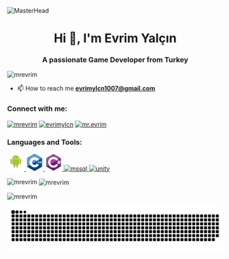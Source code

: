 ![MasterHead](https://learn.microsoft.com/en-us/windows/mixed-reality/develop/images/unity_logo_banner.png)
<h1 align="center">Hi 👋, I'm Evrim Yalçın</h1>
<h3 align="center">A passionate Game Developer from Turkey</h3>

<p align="left"> <img src="https://komarev.com/ghpvc/?username=mrevrim&label=Profile%20views&color=0e75b6&style=flat" alt="mrevrim" /> </p>

- 📫 How to reach me **evrimylcn1007@gmail.com**

<h3 align="left">Connect with me:</h3>
<p align="left">
<a href="https://twitter.com/mrevrim" target="blank"><img align="center" src="https://raw.githubusercontent.com/rahuldkjain/github-profile-readme-generator/master/src/images/icons/Social/twitter.svg" alt="mrevrim" height="30" width="40" /></a>
<a href="https://linkedin.com/in/evrimylcn" target="blank"><img align="center" src="https://raw.githubusercontent.com/rahuldkjain/github-profile-readme-generator/master/src/images/icons/Social/linked-in-alt.svg" alt="evrimylcn" height="30" width="40" /></a>
<a href="https://instagram.com/mr.evrim" target="blank"><img align="center" src="https://raw.githubusercontent.com/rahuldkjain/github-profile-readme-generator/master/src/images/icons/Social/instagram.svg" alt="mr.evrim" height="30" width="40" /></a>
</p>

<h3 align="left">Languages and Tools:</h3>
<p align="left"> <a href="https://developer.android.com" target="_blank" rel="noreferrer"> <img src="https://raw.githubusercontent.com/devicons/devicon/master/icons/android/android-original-wordmark.svg" alt="android" width="40" height="40"/> </a> <a href="https://www.w3schools.com/cpp/" target="_blank" rel="noreferrer"> <img src="https://raw.githubusercontent.com/devicons/devicon/master/icons/cplusplus/cplusplus-original.svg" alt="cplusplus" width="40" height="40"/> </a> <a href="https://www.w3schools.com/cs/" target="_blank" rel="noreferrer"> <img src="https://raw.githubusercontent.com/devicons/devicon/master/icons/csharp/csharp-original.svg" alt="csharp" width="40" height="40"/> </a> <a href="https://www.microsoft.com/en-us/sql-server" target="_blank" rel="noreferrer"> <img src="https://www.svgrepo.com/show/303229/microsoft-sql-server-logo.svg" alt="mssql" width="40" height="40"/> </a> <a href="https://unity.com/" target="_blank" rel="noreferrer"> <img src="https://www.vectorlogo.zone/logos/unity3d/unity3d-icon.svg" alt="unity" width="40" height="40"/> </a> </p>

<p><img align="left" src="https://github-readme-stats.vercel.app/api/top-langs?username=mrevrim&show_icons=true&locale=en&layout=compact" alt="mrevrim" /></p>

<p>&nbsp;<img align="center" src="https://github-readme-stats.vercel.app/api?username=mrevrim&show_icons=true&locale=en" alt="mrevrim" /></p>

<p><img align="center" src="https://github-readme-streak-stats.herokuapp.com/?user=mrevrim&" alt="mrevrim" /></p>


<picture>
  <source media="(prefers-color-scheme: dark)" srcset="https://raw.githubusercontent.com/MrEvrim/MrEvrim/output/github-contribution-grid-snake-dark.svg">
  <source media="(prefers-color-scheme: light)" srcset="https://raw.githubusercontent.com/MrEvrim/MrEvrim/output/github-contribution-grid-snake.svg">
  <img alt="github contribution grid snake animation" src="https://raw.githubusercontent.com/MrEvrim/MrEvrim/output/github-contribution-grid-snake.svg">
</picture>

